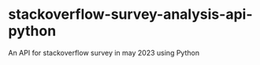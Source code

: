 # stackoverflow-survey-analysis-api-python
An API for stackoverflow survey in may 2023 using Python
